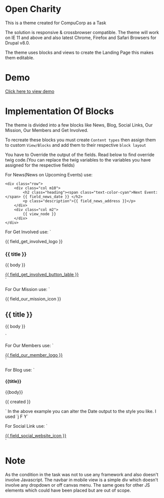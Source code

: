 # Open Charity

This is a theme created for CompuCorp as a Task

The solution is responsive & crossbrowser compatible. The theme will work on IE 11 and above and also latest Chrome, Firefox and Safari Browsers for Drupal v8.0.

The theme uses blocks and views to create the Landing Page this makes them editable.

# Demo
[Click here to view demo](http://dev.adhpl.co)


# Implementation Of Blocks

The theme is divided into a few blocks like News, Blog, Social Links, Our Mission, Our Members and Get Involved.

To recreate these blocks you must create `Content types` then assign them to custom `View/Blocks` and add them to their respective `block layout`

You have to Override the output of the fields. Read below to find override twig code.(You can replace the twig variables to the variables you have assigned for the respective fields)

For News(News on Upcoming Events) use:
```
<div class="row">
    <div class="col m10">
        <h2 class="heading"><span class="text-color-cyan">Next Event:</span> {{ field_news_date }} </h2>
        <p class="description">{{ field_news_address }}</p>
    </div>
    <div class="col m2">
        {{ view_node }}
    </div>
</div>
```
For Get Involved use:
`
<div class="col m4">
	<div class="logo-container">
  		{{ field_get_involved_logo }}
	</div>
	<div class="logo-description">
  		<h3 class="heading">{{ title }}</h3>
  		<p>{{ body }}</p>
	</div>
	<a href="{{ field_get_involved_url }}" class="button border-less btn-wide">{{ field_get_involved_button_lable }}</a>
</div>
`

For Our Mission use:
`
<div class="col m4">
	<div class="mission-box background-white">
		<div class="floating-icon">
			{{ field_our_mission_icon }}
		</div>
		<h2 class="text-color-cyan">{{ title }}</h2>
		<p>{{ body }}</p>
	</div>
</div>
`

For Our Members use:
`
<div class="col width20">
    <div class="logo-container">
		<a href="{{ field_our_members_url }}">
            {{ field_our_member_logo }}
		</a>
    </div>
</div>
`

For Blog use:
`
<div class="col m3">
	<div class="blog-content">
		<h4 class="blog-heading">{{title}}</h4>
			{{body}}
		<p class="blog-date text-color-gray">{{ created }}</p>
	</div>
 </div>
`
In the above example you can alter the Date output to the style you like. I used `j F Y`


For Social Link use:
`
<div class="col m1">
	<a href="{{field_social_site_url }}">{{ field_social_website_icon  }}</a>
</div>
`


# Note
As the condition in the task was not to use any framework and also doesn't involve Javascript. The navbar in mobile view is a simple div which doesn't involve any dropdown or off canvas menu. The same goes for other JS elements which could have been placed but are out of scope.

